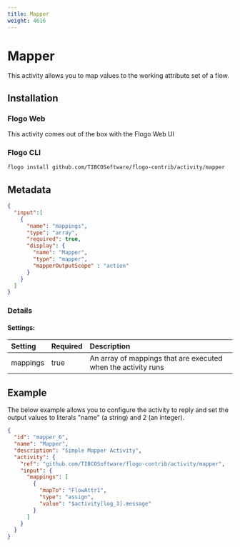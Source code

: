 ```yaml
---
title: Mapper
weight: 4616
---
```


# Mapper
This activity allows you to map values to the working attribute set of a flow.

## Installation
### Flogo Web
This activity comes out of the box with the Flogo Web UI
### Flogo CLI
```bash
flogo install github.com/TIBCOSoftware/flogo-contrib/activity/mapper
```

## Metadata
```json
{
  "input":[
    {
      "name": "mappings",
      "type": "array",
      "required": true,
      "display": {
        "name": "Mapper",
        "type": "mapper",
        "mapperOutputScope" : "action"
      }
    }
  ]
}
```
### Details
#### Settings:
| Setting     | Required | Description |
|:------------|:---------|:------------|
| mappings    | true     | An array of mappings that are executed when the activity runs |

## Example
The below example allows you to configure the activity to reply and set the output values to literals "name" (a string) and 2 (an integer).

```json
{
  "id": "mapper_6",
  "name": "Mapper",
  "description": "Simple Mapper Activity",
  "activity": {
    "ref": "github.com/TIBCOSoftware/flogo-contrib/activity/mapper",
    "input": {
      "mappings": [
        {
          "mapTo": "FlowAttr1",
          "type": "assign",
          "value": "$activity[log_3].message"
        }
      ]
    }
  }
}
```
